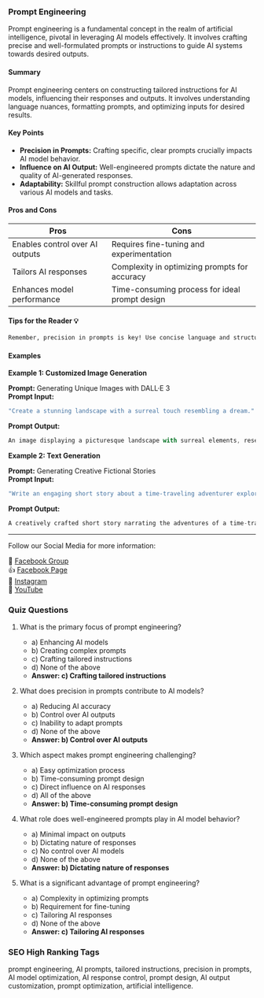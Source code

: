 ### Prompt Engineering

Prompt engineering is a fundamental concept in the realm of artificial intelligence, pivotal in leveraging AI models effectively. It involves crafting precise and well-formulated prompts or instructions to guide AI systems towards desired outputs.

#### Summary

Prompt engineering centers on constructing tailored instructions for AI models, influencing their responses and outputs. It involves understanding language nuances, formatting prompts, and optimizing inputs for desired results.

#### Key Points

- **Precision in Prompts:** Crafting specific, clear prompts crucially impacts AI model behavior.
- **Influence on AI Output:** Well-engineered prompts dictate the nature and quality of AI-generated responses.
- **Adaptability:** Skillful prompt construction allows adaptation across various AI models and tasks.

#### Pros and Cons

| Pros                            | Cons                                          |
|---------------------------------|------------------------------------------------|
| Enables control over AI outputs | Requires fine-tuning and experimentation       |
| Tailors AI responses             | Complexity in optimizing prompts for accuracy  |
| Enhances model performance      | Time-consuming process for ideal prompt design |

#### Tips for the Reader 💡
```markdown
Remember, precision in prompts is key! Use concise language and structure your prompts thoughtfully to yield desired AI outputs.
```

#### Examples

**Example 1: Customized Image Generation**

**Prompt:** Generating Unique Images with DALL·E 3  
**Prompt Input:** 
```dart
"Create a stunning landscape with a surreal touch resembling a dream."
```
**Prompt Output:** 
```dart
An image displaying a picturesque landscape with surreal elements, resembling a dreamlike scenery.
```

**Example 2: Text Generation**

**Prompt:** Generating Creative Fictional Stories  
**Prompt Input:** 
```dart
"Write an engaging short story about a time-traveling adventurer exploring parallel universes."
```
**Prompt Output:** 
```dart
A creatively crafted short story narrating the adventures of a time-traveling explorer discovering diverse parallel universes.
```

<hr>

Follow our Social Media for more information:

📘 [Facebook Group](https://www.facebook.com/groups/trionxai)  
👍 [Facebook Page](https://www.facebook.com/ai.trionxai)  
📸 [Instagram](https://www.instagram.com/trionxai/)  
🎥 [YouTube](https://www.youtube.com/@robotdocs/)

### Quiz Questions

1. What is the primary focus of prompt engineering?
   - a) Enhancing AI models
   - b) Creating complex prompts
   - c) Crafting tailored instructions
   - d) None of the above
   - **Answer: c) Crafting tailored instructions**

2. What does precision in prompts contribute to AI models?
   - a) Reducing AI accuracy
   - b) Control over AI outputs
   - c) Inability to adapt prompts
   - d) None of the above
   - **Answer: b) Control over AI outputs**

3. Which aspect makes prompt engineering challenging?
   - a) Easy optimization process
   - b) Time-consuming prompt design
   - c) Direct influence on AI responses
   - d) All of the above
   - **Answer: b) Time-consuming prompt design**

4. What role does well-engineered prompts play in AI model behavior?
   - a) Minimal impact on outputs
   - b) Dictating nature of responses
   - c) No control over AI models
   - d) None of the above
   - **Answer: b) Dictating nature of responses**

5. What is a significant advantage of prompt engineering?
   - a) Complexity in optimizing prompts
   - b) Requirement for fine-tuning
   - c) Tailoring AI responses
   - d) None of the above
   - **Answer: c) Tailoring AI responses**

### SEO High Ranking Tags

prompt engineering, AI prompts, tailored instructions, precision in prompts, AI model optimization, AI response control, prompt design, AI output customization, prompt optimization, artificial intelligence.